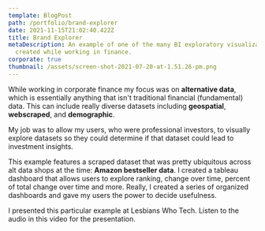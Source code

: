 ```yaml
---
template: BlogPost
path: /portfolio/brand-explorer
date: 2021-11-15T21:02:40.422Z
title: Brand Explorer
metaDescription: An example of one of the many BI exploratory visualizations I
  created while working in finance.
corporate: true
thumbnail: /assets/screen-shot-2021-07-20-at-1.51.26-pm.png
---
```

While working in corporate finance my focus was on **alternative data**, which is essentially anything that isn't traditional financial (fundamental) data. This can include really diverse datasets including **geospatial**, **webscraped**, and **demographic**.

My job was to allow my users, who were professional investors, to visually explore datasets so they could determine if that dataset could lead to investment insights. 

This example features a scraped dataset that was pretty ubiquitous across alt data shops at the time: **Amazon bestseller data**.  I created a tableau dashboard that allows users to explore ranking, change over time, percent of total change over time and more. Really, I created a series of organized dashboards and gave my users the power to decide usefulness.

I presented this particular example at Lesbians Who Tech. Listen to the audio in this video for the presentation.